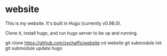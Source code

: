 # website

This is my website. It's built in Hugo (currently v0.98.0).

Clone it, install hugo, and run hugo server to be up and running.

git clone https://github.com/zschaffs/website
cd website
git submodule init
git submodule update
hugo
